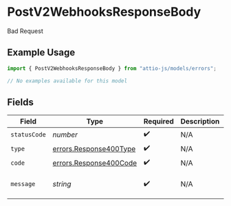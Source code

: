 # PostV2WebhooksResponseBody

Bad Request

## Example Usage

```typescript
import { PostV2WebhooksResponseBody } from "attio-js/models/errors";

// No examples available for this model
```

## Fields

| Field                                                            | Type                                                             | Required                                                         | Description                                                      | Example                                                          |
| ---------------------------------------------------------------- | ---------------------------------------------------------------- | ---------------------------------------------------------------- | ---------------------------------------------------------------- | ---------------------------------------------------------------- |
| `statusCode`                                                     | *number*                                                         | :heavy_check_mark:                                               | N/A                                                              |                                                                  |
| `type`                                                           | [errors.Response400Type](../../models/errors/response400type.md) | :heavy_check_mark:                                               | N/A                                                              |                                                                  |
| `code`                                                           | [errors.Response400Code](../../models/errors/response400code.md) | :heavy_check_mark:                                               | N/A                                                              |                                                                  |
| `message`                                                        | *string*                                                         | :heavy_check_mark:                                               | N/A                                                              | Related list not found                                           |